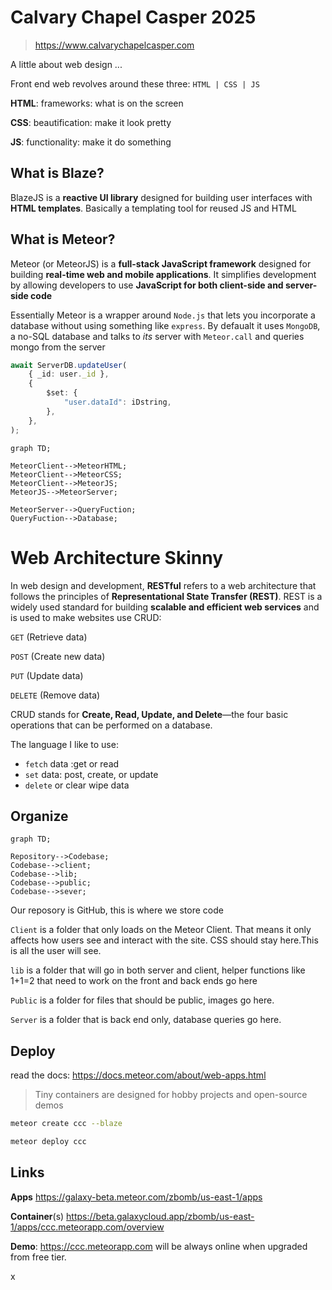 # Calvary Chapel Casper 2025

> https://www.calvarychapelcasper.com

A little about web design ...

Front end web revolves around these three: `HTML | CSS | JS`

**HTML**: frameworks: what is on the screen

**CSS**: beautification: make it look pretty

**JS**: functionality: make it do something

## What is Blaze?

BlazeJS is a **reactive UI library** designed for building user interfaces with **HTML templates**. Basically a templating tool for reused JS and HTML

## What is Meteor?

Meteor (or MeteorJS) is a **full-stack JavaScript framework** designed for building **real-time web and mobile applications**. It simplifies development by allowing developers to use **JavaScript for both client-side and server-side code**

Essentially Meteor is a wrapper around `Node.js` that lets you incorporate a database without using something like `express`. By defaualt it uses `MongoDB`, a no-SQL database and talks to *its* server with `Meteor.call` and queries mongo from the server

```ts
await ServerDB.updateUser(
    { _id: user._id },
    {
        $set: {
            "user.dataId": iDstring,
        },
    },
);
```



```mermaid
graph TD;

MeteorClient-->MeteorHTML;
MeteorClient-->MeteorCSS;
MeteorClient-->MeteorJS;
MeteorJS-->MeteorServer;

MeteorServer-->QueryFuction;
QueryFuction-->Database;

```

# Web Architecture Skinny

In web design and development, **RESTful** refers to a web architecture that follows the principles of **Representational State Transfer (REST)**. REST is a widely used standard for building **scalable and efficient web services** and is used to make websites use CRUD:

`GET` (Retrieve data)

`POST` (Create new data)

`PUT` (Update data)

`DELETE` (Remove data)

CRUD stands for **Create, Read, Update, and Delete**—the four basic operations that can be performed on a database.

The language I like to use:

-   `fetch` data :get or read
-   `set` data: post, create, or update
-   `delete` or clear wipe data

## Organize

```mermaid
graph TD;

Repository-->Codebase;
Codebase-->client;
Codebase-->lib;
Codebase-->public;
Codebase-->sever;
```

Our reposory is GitHub, this is where we store code

`Client` is a folder that only loads on the Meteor Client. That means it only affects how users see and interact with the site. CSS should stay here.This is all the user will see.

`lib` is a folder that will go in both server and client, helper functions like 1+1=2 that need to work on the front and back ends go here

`Public` is a folder for files that should be public, images go here.

`Server` is a folder that is back end only, database queries go here.


## Deploy

read the docs: https://docs.meteor.com/about/web-apps.html

>   Tiny containers are designed for hobby projects and open-source demos

```bash
meteor create ccc --blaze
```

```bash
meteor deploy ccc
```
## Links

**Apps** https://galaxy-beta.meteor.com/zbomb/us-east-1/apps

**Container**(s) https://beta.galaxycloud.app/zbomb/us-east-1/apps/ccc.meteorapp.com/overview

**Demo**: https://ccc.meteorapp.com will be always online when upgraded from free tier.

x